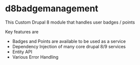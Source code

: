 # d8badgemanagement
This Custom Drupal 8 module that handles user badges / points

Key features are
- Badges and Points are available to be used as a service
- Dependency Injection of many core drupal 8/9 services
- Entity API
- Various Error Handling
